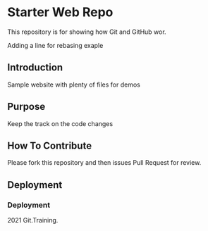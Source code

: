 # Starter Web Repo

This repository is for showing how Git and GitHub wor.

Adding a line for rebasing exaple


## Introduction 
Sample website with plenty of files for demos


## Purpose
Keep the track on the code changes 


## How To Contribute  
Please fork this repository and then issues Pull Request for review.

## Deployment


### Deployment
2021 Git.Training.
 